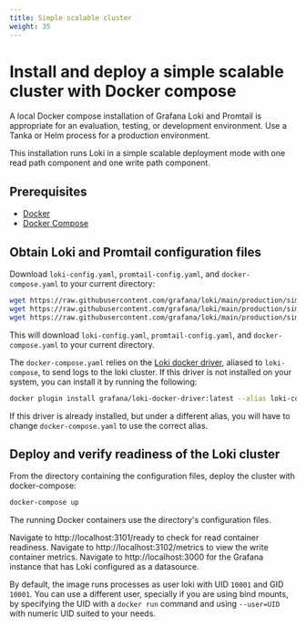 ```yaml
---
title: Simple scalable cluster
weight: 35
---
```

# Install and deploy a simple scalable cluster with Docker compose

A local Docker compose installation of Grafana Loki and Promtail is appropriate for an evaluation, testing, or development environment.
Use a Tanka or Helm process for a production environment.

This installation runs Loki in a simple scalable  deployment mode with one read path component and one write path component.

## Prerequisites

- [Docker](https://docs.docker.com/install)
- [Docker Compose](https://docs.docker.com/compose/install)

## Obtain Loki and Promtail configuration files

Download `loki-config.yaml`, `promtail-config.yaml`, and `docker-compose.yaml` to your current directory:

```bash
wget https://raw.githubusercontent.com/grafana/loki/main/production/simple-scalable/promtail-config.yaml -O promtail-config.yaml
wget https://raw.githubusercontent.com/grafana/loki/main/production/simple-scalable/loki-config.yaml -O loki-config.yaml
wget https://raw.githubusercontent.com/grafana/loki/main/production/simple-scalable/docker-compose.yaml -O docker-compose.yaml
```

This will download `loki-config.yaml`, `promtail-config.yaml`, and `docker-compose.yaml` to your current directory.

The `docker-compose.yaml` relies on the [Loki docker driver](https://grafana.com/docs/loki/latest/clients/docker-driver/), 
aliased to `loki-compose`, to send logs to the loki cluster. If this driver is not installed on your system, you can install it by running the following:

```bash
docker plugin install grafana/loki-docker-driver:latest --alias loki-compose --grant-all-permissions
```

If this driver is already installed, but under a different alias, you will have to change `docker-compose.yaml` to use the correct alias.

## Deploy and verify readiness of the Loki cluster

From the directory containing the configuration files, deploy the cluster with docker-compose:

```bash
docker-compose up
```

The running Docker containers use the directory's configuration files.

Navigate to http://localhost:3101/ready to check for read container readiness.
Navigate to http://localhost:3102/metrics to view the write container metrics.
Navigate to http://localhost:3000 for the Grafana instance that has Loki configured as a datasource.

By default, the image runs processes as user loki with  UID `10001` and GID `10001`.
You can use a different user, specially if you are using bind mounts, by specifying the UID with a `docker run` command and using `--user=UID` with numeric UID suited to your needs.
